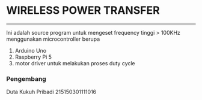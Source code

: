 # WIRELESS POWER TRANSFER
-----------------------------------------------------------------------------------------
Ini adalah source program untuk mengeset frequency tinggi > 100KHz menggunakan microcontroller berupa
1. Arduino Uno
2. Raspberry Pi 5
3. motor driver untuk melakukan proses duty cycle

### Pengembang
Duta Kukuh Pribadi
215150301111016
